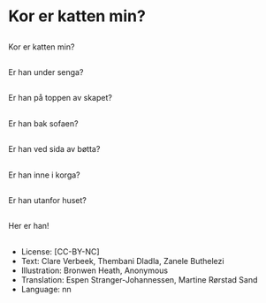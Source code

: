 # Kor er katten min?

##
Kor er katten min?

##
Er han under senga?

##
Er han på toppen av skapet?

##
Er han bak sofaen?

##
Er han ved sida av bøtta?

##
Er han inne i korga?

##
Er han utanfor huset?

##
Her er han!

##
* License: [CC-BY-NC]
* Text: Clare Verbeek, Thembani Dladla, Zanele Buthelezi
* Illustration: Bronwen Heath, Anonymous
* Translation: Espen Stranger-Johannessen, Martine Rørstad Sand
* Language: nn
